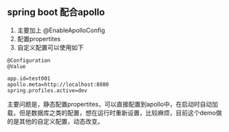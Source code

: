 ## spring boot 配合apollo
1. 主要加上 @EnableApolloConfig
2. 配置propertites
3. 自定义配置可以使用如下
```aidl
@Configuration
@Value
```
```aidl
app.id=test001
apollo.meta=http://localhost:8080
spring.profiles.active=dev
```

主要问题是，静态配置propertites，可以直接配置到apollo中，在启动时自动加载，但是数据库之类的配置，想在运行时重新设置，比较麻烦，目前这个demo做的是其他的自定义配置，动态改变。